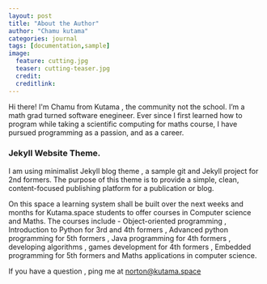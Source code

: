 ```yaml
---
layout: post
title: "About the Author"
author: "Chamu kutama"
categories: journal
tags: [documentation,sample]
image:
  feature: cutting.jpg
  teaser: cutting-teaser.jpg
  credit:
  creditlink:
---
```


Hi there! I'm Chamu from Kutama , the community not the school. I’m a math grad turned software enegineer. Ever since I first learned how to program while taking a scientific computing for maths course, I have pursued programming as a passion, and as a career. 

### Jekyll Website Theme.

I am using minimalist Jekyll blog theme , a sample git and Jekyll project for 2nd formers. The purpose of this theme is to provide a simple, clean, content-focused publishing platform for a publication or blog.

On this space a learning system shall be built over the next weeks and months for Kutama.space students to offer courses in Computer science and Maths. The courses include - Object-oriented programming , Introduction to Python for 3rd and 4th formers , Advanced python programming for 5th formers , Java programming for 4th formers , developing algorithms , games development for 4th formers , Embedded programming for 5th formers and Maths applications in computer science.

If you have a question , ping me at norton@kutama.space
